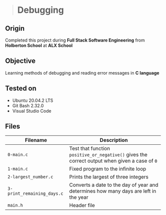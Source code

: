 > # Debugging
## Origin
Completed this project during **Full Stack Software Engineering** from **Holberton School** at **ALX School**
## Objective
Learning methods of debugging and reading error messages in **C language**
## Tested on
* Ubuntu 20.04.2 LTS
* Git Bash 2.32.0
* Visual Studio Code
## Files
| Filename | Description |
| -------- | ----------- |
| `0-main.c` | Test that function `positive_or_negative()` gives the correct output when given a case of `0` |
| `1-main.c` | Fixed program to the infinite loop |
| `2-largest_number.c` | Prints the largest of three integers |
| `3-print_remaining_days.c` | Converts a date to the day of year and determines how many days are left in the year |
| `main.h` | Header file |
